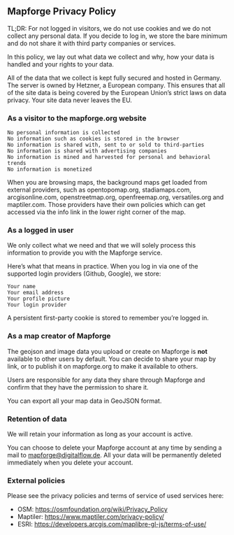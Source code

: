 ## Mapforge Privacy Policy

TL;DR: For not logged in visitors, we do not use cookies and we do not collect any personal data. If you decide to log in, we store the bare minimum and do not share it with third party companies or services.

In this policy, we lay out what data we collect and why, how your data is handled and your rights to your data.

All of the data that we collect is kept fully secured and hosted in Germany. The server is owned by Hetzner, a European company. This ensures that all of the site data is being covered by the European Union’s strict laws on data privacy. Your site data never leaves the EU. 

### As a visitor to the mapforge.org website

    No personal information is collected
    No information such as cookies is stored in the browser
    No information is shared with, sent to or sold to third-parties
    No information is shared with advertising companies
    No information is mined and harvested for personal and behavioral trends
    No information is monetized

When you are browsing maps, the background maps get loaded from external providers, such as opentopomap.org, stadiamaps.com, arcgisonline.com, openstreetmap.org, openfreemap.org, versatiles.org and maptiler.com. Those providers have their own policies which can get accessed via the info link in the lower right corner of the map.

### As a logged in user

We only collect what we need and that we will solely process this information to provide you with the Mapforge service.

Here’s what that means in practice. When you log in via one of the supported login providers (Github, Google), we store:

    Your name
    Your email address
    Your profile picture
    Your login provider

A persistent first-party cookie is stored to remember you’re logged in.

### As a map creator of Mapforge

The geojson and image data you upload or create on Mapforge is **not** available to other users by default. You can decide to share your map by link, or to publish it on mapforge.org to make it available to others.

Users are responsible for any data they share through Mapforge and confirm that they have the permission to share it.

You can export all your map data in GeoJSON format.


### Retention of data

We will retain your information as long as your account is active.

You can choose to delete your Mapforge account at any time by sending a mail to mapforge@digitalflow.de. All your data will be permanently deleted immediately when you delete your account.


### External policies

Please see the privacy policies and terms of service of used services here:

* OSM: https://osmfoundation.org/wiki/Privacy_Policy
* Maptiler: https://www.maptiler.com/privacy-policy/
* ESRI: https://developers.arcgis.com/maplibre-gl-js/terms-of-use/
